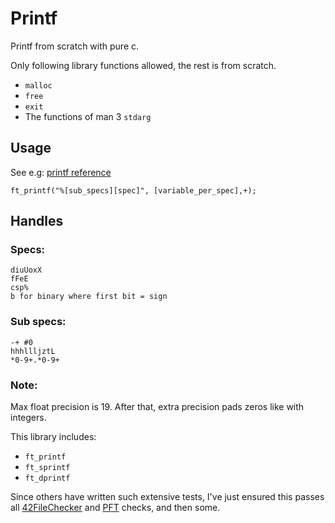 # Printf
Printf from scratch with pure c.

Only following library functions allowed, the rest is from scratch.
- `malloc`
- `free`
- `exit`
- The functions of man 3 `stdarg`

## Usage
See e.g: [printf reference](http://www.cplusplus.com/reference/cstdio/printf/)
```
ft_printf("%[sub_specs][spec]", [variable_per_spec],+);
```

## Handles

### Specs:
```
diuUoxX
fFeE
csp%
b for binary where first bit = sign
```

### Sub specs:
```
-+ #0
hhhllljztL
*0-9+.*0-9+
```

### Note:
Max float precision is 19. After that, extra precision pads zeros like with integers.

This library includes:
- `ft_printf`
- `ft_sprintf`
- `ft_dprintf`

Since others have written such extensive tests, I've just ensured this passes all
[42FileChecker](https://github.com/jgigault/42FileChecker) and [PFT](https://github.com/gavinfielder/pft) checks, and then some.
